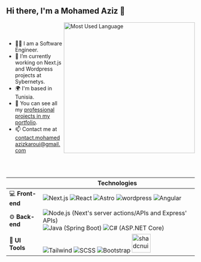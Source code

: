 
## Hi there, I'm a Mohamed Aziz  👋

<img align="right" alt="Most Used Language" width="350"  src="https://github-readme-stats-maiko26.vercel.app/api/top-langs/?username=MAiKo26&langs_count=10&hide=css,scss,html,tex,matlab&layout=compact&theme=transparent&hide_border=true" />

<br/>
<br/>


- 👨‍💻 I am a Software Engineer.
- 🚀 I’m currently working on Next.js and Wordpress projects at Sybernetys.
- 🌍 I'm based in Tunisia.
- 🔭 You can see all my [professional projects in my portfolio](https://www.maiko26.tn/).
- 📫 Contact me at contact.mohamedazizkaroui@gmail.com

<br/>
<br/>

|        | Technologies                                         |
| -------------- | ---------------------------------------------------- |
| :computer: **Front-end**   | <img src="https://skillicons.dev/icons?i=nextjs" alt="Next.js" title="Next.js" />    <img src="https://skillicons.dev/icons?i=react" alt="React" title="React" /> <img src="https://skillicons.dev/icons?i=astro" alt="Astro" title="Astro" />  <img src="https://skillicons.dev/icons?i=wordpress" alt="wordpress" title="wordpress" /> <img src="https://skillicons.dev/icons?i=angular" alt="Angular" title="Angular" /> <!-- <img src="https://github.com/onemarc/tech-icons/blob/main/icons/htmx-light.svg" width="50" alt="HTMX" title="HTMX" /> --> |
| :gear: **Back-end**    |  <img src="https://skillicons.dev/icons?i=nodejs" alt="Node.js (Next's server actions/APIs and Express' APIs)" title="Node.js (Next's server actions/APIs and Express' APIs)" />   <img src="https://skillicons.dev/icons?i=spring" alt="Java (Spring Boot)" title="Java (Spring Boot)" /> <img src="https://skillicons.dev/icons?i=dotnet" alt="C# (ASP.NET Core)" title="C# (ASP.NET Core)" /> <!-- <img src="https://skillicons.dev/icons?i=go" height="50" alt="Go" title="Go" /> -->   |
| 🎨 **UI Tools**   | <img src="https://skillicons.dev/icons?i=tailwind" alt="Tailwind" title="Tailwind" />   <img src="https://skillicons.dev/icons?i=sass" alt="SCSS" title="SCSS" />  <img src="https://skillicons.dev/icons?i=bootstrap" alt="Bootstrap" title="Bootstrap" />  <img src="https://github.com/onemarc/tech-icons/blob/main/icons/shadcnui.svg" width="50" alt="shadcnui" title="shadcnui" />   |

<!-- | :floppy_disk: **Database**   |  <img src="https://skillicons.dev/icons?i=mysql" alt="MySQL" title="MySQL" />  <img src="https://skillicons.dev/icons?i=postgresql" alt="PostgreSQL" title="PostgreSQL" />   <img src="https://skillicons.dev/icons?i=sqlite" alt="SQLite" title="SQLite" />  <img src="https://skillicons.dev/icons?i=mongodb" alt="MongoDB" title="MongoDB" />  |
| :iphone: **Mobile Dev** |  <img src="https://skillicons.dev/icons?i=androidstudio" alt="Android" title="Android" />  <img src="https://skillicons.dev/icons?i=react" alt="React Native" title="React Native" />    | --> 


  







<!--
**MAiKo26/MAiKo26** is a ✨ _special_ ✨ repository because its `README.md` (this file) appears on your GitHub profile.

Here are some ideas to get you started:



- 🔭 I’m currently working on ...
- 🌱 I’m currently learning ...
- 👯 I’m looking to collaborate on ...
- 🤔 I’m looking for help with ...
- 💬 Ask me about ...
- 📫 How to reach me: ...
- 😄 Pronouns: ...
- ⚡ Fun fact: ...
-->
